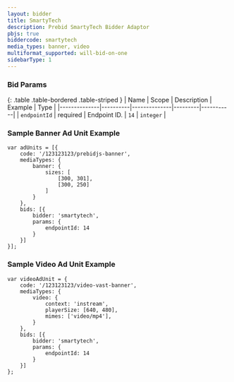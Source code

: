 ```yaml
---
layout: bidder
title: SmartyTech
description: Prebid SmartyTech Bidder Adaptor
pbjs: true
biddercode: smartytech
media_types: banner, video
multiformat_supported: will-bid-on-one
sidebarType: 1
---
```


### Bid Params

{: .table .table-bordered .table-striped }
| Name         | Scope    | Description  | Example | Type      |
|--------------|----------|--------------|---------|-----------|
| `endpointId` | required | Endpoint ID. | `14`    | `integer` |

### Sample Banner Ad Unit Example

```
var adUnits = [{
    code: '/123123123/prebidjs-banner',
    mediaTypes: {
        banner: {
            sizes: [
                [300, 301],
                [300, 250]
            ]
        }
    },
    bids: [{
        bidder: 'smartytech',
        params: {
            endpointId: 14
        }
    }]
}];
```

### Sample Video Ad Unit Example

```
var videoAdUnit = {
    code: '/123123123/video-vast-banner',
    mediaTypes: {
        video: {
            context: 'instream',
            playerSize: [640, 480],
            mimes: ['video/mp4'],
        }
    },
    bids: [{
        bidder: 'smartytech',
        params: {
            endpointId: 14
        }
    }]
};
```
